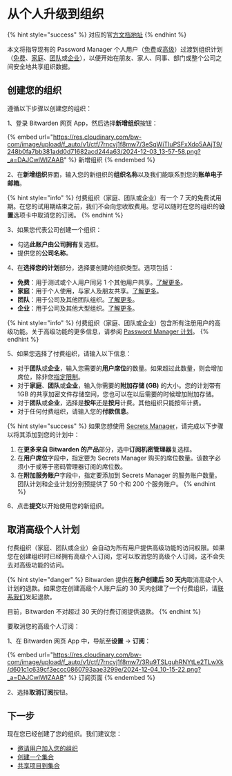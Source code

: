 # 从个人升级到组织

{% hint style="success" %}
对应的官[方文档地址](https://bitwarden.com/help/article/upgrade-from-individual-to-org/)
{% endhint %}

本文将指导现有的 Password Manager 个人用户（[免费](about-bitwarden-plans.md#free-individual)或[高级](about-bitwarden-plans.md#premium-individual)）过渡到组织计划（[免费](about-bitwarden-plans.md#free-organizations)、[家庭](about-bitwarden-plans.md#families-organizations)、[团队](about-bitwarden-plans.md#teams-organizations)或[企业](about-bitwarden-plans.md#enterprise-organizations)），以便开始在朋友、家人、同事、部门或整个公司之间安全地共享组织数据。

## 创建您的组织 <a href="#start-your-organization" id="start-your-organization"></a>

遵循以下步骤以创建您的组织：

1、登录 Bitwarden 网页 App，然后选择**新增组织**按钮：

{% embed url="https://res.cloudinary.com/bw-com/image/upload/f_auto/v1/ctf/7rncvj1f8mw7/3eSqWiTIuPSFxXdo5AAjT9/248b0fa7bb381add0d71682acd244a63/2024-12-03_13-57-58.png?_a=DAJCwlWIZAAB" %}
新增组织
{% endembed %}

2、在**新增组织**界面，输入您的新组织的**组织名称**以及我们能联系到您的**账单电子邮箱**。

{% hint style="info" %}
付费组织（家庭、团队或企业）有一个 7 天的免费试用期。在您的试用期结束之前，我们不会向您收取费用。您可以随时在您的组织的**设置**选项卡中取消您的订阅。
{% endhint %}

3、如果您代表公司创建一个组织：

* 勾选**此账户由公司拥有**复选框。
* 提供您的**公司名称**。

4、在**选择您的计划**部分，选择要创建的组织类型。选项包括：

* **免费**：用于测试或个人用户同另 1 个其他用户共享。[了解更多](about-bitwarden-plans.md#free-organizations)。
* **家庭**：用于个人使用，与家人及朋友共享。[了解更多](about-bitwarden-plans.md#families-organizations)。
* **团队**：用于公司及其他团队组织。[了解更多](about-bitwarden-plans.md#teams-organizations)。
* **企业**：用于公司及其他大型组织。[了解更多](about-bitwarden-plans.md#enterprise-organizations)。

{% hint style="info" %}
付费组织（家庭、团队或企业）包含所有注册用户的高级功能。关于高级功能的更多信息，请参阅 [Password Manager 计划](about-bitwarden-plans.md)。
{% endhint %}

5、如果您选择了付费组织，请输入以下信息：

* 对于**团队**或**企业**，输入您需要的**用户席位**的数量。如果超过此数量，则会增加席位，除非您[指定限制](../../organizations/user-management.md#set-a-seat-limit)。
* 对于**家庭**、**团队**或**企业**，输入你需要的**附加存储 (GB)** 的大小。您的计划带有 1GB 的共享加密文件存储空间，您也可以在以后需要的时候增加附加存储。
* 对于**团队**或**企业**，选择是**按年**还是**按月**计费。其他组织只能按年计费。
* 对于任何付费组织，请输入您的**付款信息**。

{% hint style="success" %}
如果您想使用 [Secrets Manager](../../secrets-manager/secrets-manager-overview.md)，请完成以下步骤以将其添加到您的计划中：

1. 在**更多来自 Bitwarden 的产品**部分，选中**订阅机密管理器**复选框。
2. 在**用户席位**字段中，指定要为 Secrets Manager 购买的席位数量。该数字必须小于或等于密码管理器订阅的席位数。
3. 在**附加服务账户**字段中，指定要添加到 Secrets Manager 的服务账户数量。团队计划和企业计划分别预提供了 50 个和 200 个服务账户。
{% endhint %}

6、点击**提交**以开始使用您的新组织。

## 取消高级个人计划 <a href="#cancel-premium-individual-plan" id="cancel-premium-individual-plan"></a>

付费组织（家庭、团队或企业）会自动为所有用户提供高级功能的访问权限。如果您在创建组织时已经拥有高级个人订阅，您可以取消您的高级个人订阅，这不会失去对高级功能的访问。

{% hint style="danger" %}
Bitwarden 提供在**账户创建后 30 天内**取消高级个人计划的退款。如果您在创建高级个人账户后的 30 天内创建了一个付费组织，请[联系我们](https://bitwarden.com/contact)发起退款。

目前，Bitwarden 不对超过 30 天的付费订阅提供退款。
{% endhint %}

要取消您的高级个人订阅：

1、在 Bitwarden 网页 App 中，导航至**设置** → **订阅**：

{% embed url="https://res.cloudinary.com/bw-com/image/upload/f_auto/v1/ctf/7rncvj1f8mw7/3Ru9TSLguhRNYtLe2TLwXk/d601c1c639cf3eccc0860793aae3299e/2024-12-04_10-15-22.png?_a=DAJCwlWIZAAB" %}
订阅页面
{% endembed %}

2、选择**取消订阅**按钮。

## 下一步 <a href="#next-steps" id="next-steps"></a>

现在您已经创建了您的组织。我们建议您：

* [邀请用户加入您的组织](../../organizations/user-management.md)
* [创建一个集合](../../organizations/collections.md#create-a-collection)
* [共享项目到集合](../../organizations/sharing.md)
